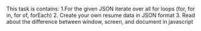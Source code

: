 This task is contains:
1.For the given JSON iterate over all for loops (for, for in, for of, forEach)
2. Create your own resume data in JSON format
3. Read about the difference between window, screen, and document in javascript
